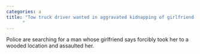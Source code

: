 ```yaml
---
categories: a
title: "Tow truck driver wanted in aggravated kidnapping of girlfriend
      "
---
```

Police are searching for a man whose girlfriend says forcibly took her to a wooded location and assaulted her. 
      